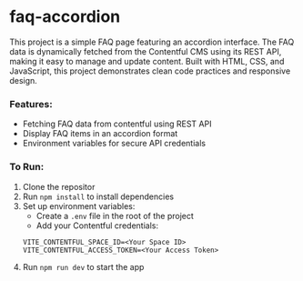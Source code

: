 # faq-accordion

This project is a simple FAQ page featuring an accordion interface. The FAQ data is dynamically fetched from the Contentful CMS using its REST API, making it easy to manage and update content. Built with HTML, CSS, and JavaScript, this project demonstrates clean code practices and responsive design.

### Features:

- Fetching FAQ data from contentful using REST API
- Display FAQ items in an accordion format
- Environment variables for secure API credentials

### To Run:

1. Clone the repositor
2. Run `npm install` to install dependencies
3. Set up environment variables:
   - Create a `.env` file in the root of the project
   - Add your Contentful credentials:
   ```
   VITE_CONTENTFUL_SPACE_ID=<Your Space ID>
   VITE_CONTENTFUL_ACCESS_TOKEN=<Your Access Token>
   ```
4. Run `npm run dev` to start the app
